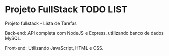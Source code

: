 # Projeto FullStack TODO LIST

Projeto fullstack - Lista de Tarefas

Back-end: API completa com NodeJS e Express, utilizando banco de dados MySQL.

Front-end: Utilizando JavaScript, HTML e CSS.